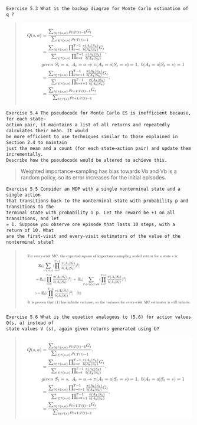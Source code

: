 ```
Exercise 5.3 What is the backup diagram for Monte Carlo estimation of q ?
```
> ![](figures/exercise_5-3.png "Exercise 5.3")

```
Exercise 5.4 The pseudocode for Monte Carlo ES is inefficient because, for each state–
action pair, it maintains a list of all returns and repeatedly calculates their mean. It would
be more efficient to use techniques similar to those explained in Section 2.4 to maintain
just the mean and a count (for each state–action pair) and update them incrementally.
Describe how the pseudocode would be altered to achieve this.
```
> Weighted importance-sampling has bias towards Vb and Vb is a random policy, so its error increases for the initial episodes.

```
Exercise 5.5 Consider an MDP with a single nonterminal state and a single action
that transitions back to the nonterminal state with probability p and transitions to the
terminal state with probability 1 p. Let the reward be +1 on all transitions, and let
= 1. Suppose you observe one episode that lasts 10 steps, with a return of 10. What
are the first-visit and every-visit estimators of the value of the nonterminal state?
```
> ![](figures/exercise_5-5.png "Exercise 5.5")

```
Exercise 5.6 What is the equation analogous to (5.6) for action values Q(s, a) instead of
state values V (s), again given returns generated using b?
```
> ![](figures/exercise_5-6.png "Exercise 5.6")
